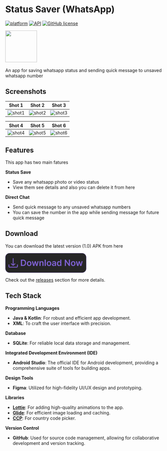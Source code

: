 # Status Saver (WhatsApp)

<a href="https://www.android.com"><img src="https://img.shields.io/badge/platform-Android-yellow.svg" alt="platform"/></a>
 <a href="https://android-arsenal.com/api?level=21"><img src="https://img.shields.io/badge/API-24%2B-brightgreen.svg?style=flat" alt="API"/></a>
 <a href="https://github.com/MugdhaRahman/Status-Saver/blob/master/LICENSE"><img src="https://img.shields.io/github/license/ahmmedrejowan/DeviceInfo" alt="GitHub license"/></a>
 
  <img src="https://github.com/MugdhaRahman/Status-Saver/assets/113788414/1aea65ba-f042-4724-a7dc-434853b0127d" width = "100" height = "100" align="start"/>

An app for saving whatsapp status and sending quick message to unsaved<br>
whatsapp number


## Screenshots

|Shot 1|Shot 2|Shot 3|
|---|---|---|
| ![shot1](https://github.com/MugdhaRahman/Status-Saver/assets/113788414/2d1db32e-1b48-4dbe-a0fc-1553f7f96346) | ![shot2](https://github.com/MugdhaRahman/Status-Saver/assets/113788414/d17609ae-f8cd-435d-9045-6a3dff70ec27) | ![shot3](https://github.com/MugdhaRahman/Status-Saver/assets/113788414/f4f5d594-f73d-448a-9381-03e897d1c007)

|Shot 4|Shot 5|Shot 6|
|---|---|---|
| ![shot4](https://github.com/MugdhaRahman/Status-Saver/assets/113788414/6d216214-6ba2-41f2-a8f4-2c7c650d27d1) | ![shot5](https://github.com/MugdhaRahman/Status-Saver/assets/113788414/e6f44961-69f3-4cca-818c-ab0ed8fe0161) | ![shot6](https://github.com/MugdhaRahman/Status-Saver/assets/113788414/bf084806-d343-4a5b-9e2d-b819ce5dd814) | 


## Features
This app has two main fatures

**Status Save**
- Save any whatsapp photo or video status
- View them see details and also you can delete it from here

**Direct Chat**
- Send quick message to any unsaved whatsapp numbers
- You can save the number in the app while sending message for future quick message

## Download

You can download the latest version (1.0) APK from here

<a href="https://github.com/MugdhaRahman/Status-Saver/releases/download/1.0.0/Status.saver.apk">
<img src="https://raw.githubusercontent.com/ahmmedrejowan/DeviceInfo/master/files/download.png" width="256px" align="center"/>
</a>

<br>

Check out the [releases](https://github.com/MugdhaRahman/Status-Saver/releases) section for more details.

## Tech Stack
<p><strong>Programming Languages</strong></p>
<ul>
<li><strong>Java &amp; Kotlin</strong>: For robust and efficient app development.</li>
<li><strong>XML</strong>: To craft the user interface with precision.</li>
</ul>
<p><strong>Database</strong></p>
<ul>
<li><strong>SQLite</strong>: For reliable local data storage and management.</li>
</ul>
<p><strong>Integrated Development Environment (IDE)</strong></p>
<ul>
<li><strong>Android Studio</strong>: The official IDE for Android development, providing a comprehensive suite of tools for building apps.</li>
</ul>
<p><strong>Design Tools</strong></p>
<ul>
<li><strong>Figma</strong>: Utilized for high-fidelity UI/UX design and prototyping.</li>
</ul>
<p><strong>Libraries</strong></p>
<ul>
<li><strong><a href="https://github.com/airbnb/lottie-android" target="_blank" rel="noopener noreferrer">Lottie</a></strong>: For adding high-quality animations to the app.</li>
<li><strong><a href="https://github.com/bumptech/glide" target="_new">Glide</a></strong>: For efficient image loading and caching.</li>
 <li><strong><a href="https://github.com/hbb20/CountryCodePickerProject" target="_new">CCP</a></strong>: For country code picker.</li>

</ul>
<p><strong>Version Control</strong></p>
<ul>
<li><strong>GitHub</strong>: Used for source code management, allowing for collaborative development and version tracking.</li>
</ul>



